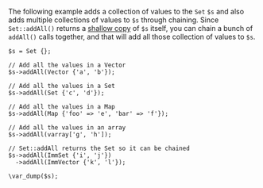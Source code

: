 The following example adds a collection of values to the `Set` `$s` and also adds multiple collections of values to `$s` through chaining. Since `Set::addAll()` returns a [shallow copy](https://en.wikipedia.org/wiki/Object_copying#Shallow_copy) of `$s` itself, you can chain a bunch of `addAll()` calls together, and that will add all those collection of values to `$s`.

```basic-usage.php
$s = Set {};

// Add all the values in a Vector
$s->addAll(Vector {'a', 'b'});

// Add all the values in a Set
$s->addAll(Set {'c', 'd'});

// Add all the values in a Map
$s->addAll(Map {'foo' => 'e', 'bar' => 'f'});

// Add all the values in an array
$s->addAll(varray['g', 'h']);

// Set::addAll returns the Set so it can be chained
$s->addAll(ImmSet {'i', 'j'})
  ->addAll(ImmVector {'k', 'l'});

\var_dump($s);
```
